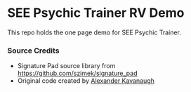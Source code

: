 # SEE Psychic Trainer RV Demo

This repo holds the one page demo for SEE Psychic Trainer.


### Source Credits

* Signature Pad source library from https://github.com/szimek/signature_pad
* Original code created by [Alexander Kavanaugh](https://codepen.io/kavdev/pen/dQdveZ)